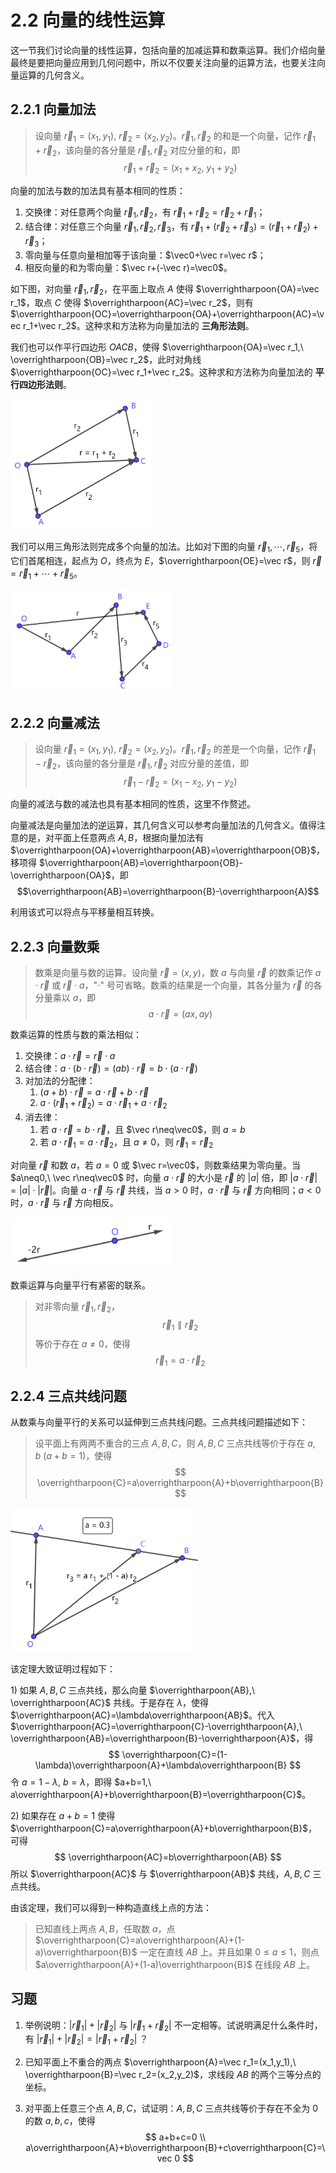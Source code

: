 # 2.2 向量的线性运算

这一节我们讨论向量的线性运算，包括向量的加减运算和数乘运算。我们介绍向量最终是要把向量应用到几何问题中，所以不仅要关注向量的运算方法，也要关注向量运算的几何含义。

## 2.2.1 向量加法

> 设向量 $\vec r_1=(x_1,y_1),\ \vec r_2=(x_2,y_2)$。$\vec r_1,\vec r_2$ 的和是一个向量，记作 $\vec r_1+\vec r_2$，该向量的各分量是 $\vec r_1,\vec r_2$ 对应分量的和，即
> $$
\vec r_1 + \vec r_2 = (x_1+x_2,\ y_1+y_2)
> $$

向量的加法与数的加法具有基本相同的性质：
1. 交换律：对任意两个向量 $\vec r_1,\vec r_2$，有 $\vec r_1+\vec r_2 = \vec r_2+\vec r_1$；
2. 结合律：对任意三个向量 $\vec r_1,\vec r_2,\vec r_3$，有 $\vec r_1+(\vec r_2+\vec r_3) = (\vec r_1+\vec r_2)+\vec r_3$；
3. 零向量与任意向量相加等于该向量：$\vec0+\vec r=\vec r$；
4. 相反向量的和为零向量：$\vec r+(-\vec r)=\vec0$。

如下图，对向量 $\vec r_1,\vec r_2$，在平面上取点 $A$ 使得 $\overrightharpoon{OA}=\vec r_1$，取点 $C$ 使得 $\overrightharpoon{AC}=\vec r_2$，则有 $\overrightharpoon{OC}=\overrightharpoon{OA}+\overrightharpoon{AC}=\vec r_1+\vec r_2$。这种求和方法称为向量加法的 **三角形法则**。

我们也可以作平行四边形 $OACB$，使得 $\overrightharpoon{OA}=\vec r_1,\ \overrightharpoon{OB}=\vec r_2$，此时对角线 $\overrightharpoon{OC}=\vec r_1+\vec r_2$。这种求和方法称为向量加法的 **平行四边形法则**。

<img src="assert/image-1.png" width="230px" />

我们可以用三角形法则完成多个向量的加法。比如对下图的向量 $\vec r_1,\cdots,\vec r_5$，将它们首尾相连，起点为 $O$，终点为 $E$，$\overrightharpoon{OE}=\vec r$，则 $\vec r=\vec r_1+\cdots+\vec r_5$。

<img src="assert/image-2.png" width="260px" />

## 2.2.2 向量减法

> 设向量 $\vec r_1=(x_1,y_1),\ \vec r_2=(x_2,y_2)$。$\vec r_1,\vec r_2$ 的差是一个向量，记作 $\vec r_1-\vec r_2$，该向量的各分量是 $\vec r_1,\vec r_2$ 对应分量的差值，即
> $$
\vec r_1 - \vec r_2 = (x_1-x_2,\ y_1-y_2)
> $$

向量的减法与数的减法也具有基本相同的性质，这里不作赘述。

向量减法是向量加法的逆运算，其几何含义可以参考向量加法的几何含义。值得注意的是，对平面上任意两点 $A,B$，根据向量加法有 $\overrightharpoon{OA}+\overrightharpoon{AB}=\overrightharpoon{OB}$，移项得 $\overrightharpoon{AB}=\overrightharpoon{OB}-\overrightharpoon{OA}$，即
$$\overrightharpoon{AB}=\overrightharpoon{B}-\overrightharpoon{A}$$

利用该式可以将点与平移量相互转换。

## 2.2.3 向量数乘

> 数乘是向量与数的运算。设向量 $\vec r=(x,y)$，数 $a$ 与向量 $\vec r$ 的数乘记作 $a\cdot\vec r$ 或 $\vec r \cdot a$，"$\cdot$" 号可省略。数乘的结果是一个向量，其各分量为 $\vec r$ 的各分量乘以 $a$，即
> $$
a\cdot\vec r = (ax,ay)
> $$

数乘运算的性质与数的乘法相似：
1. 交换律：$a\cdot\vec r=\vec r\cdot a$
2. 结合律：$a\cdot(b\cdot\vec r)=(ab)\cdot\vec r=b\cdot(a\cdot\vec r)$
3. 对加法的分配律：
   1. $(a+b)\cdot\vec r=a\cdot\vec r+b\cdot\vec r$
   2. $a\cdot(\vec r_1+\vec r_2)=a\cdot\vec r_1+a\cdot\vec r_2$
4. 消去律：
   1. 若 $a\cdot\vec r=b\cdot\vec r$，且 $\vec r\neq\vec0$，则 $a=b$
   2. 若 $a\cdot\vec r_1=a\cdot\vec r_2$，且 $a\neq0$，则 $\vec r_1=\vec r_2$

对向量 $\vec r$ 和数 $a$，若 $a=0$ 或 $\vec r=\vec0$，则数乘结果为零向量。当 $a\neq0,\ \vec r\neq\vec0$ 时，向量 $a\cdot\vec r$ 的大小是 $\vec r$ 的 $|a|$ 倍，即 $|a\cdot\vec r|=|a|\cdot|\vec r|$。向量 $a\cdot\vec r$ 与 $\vec r$ 共线，当 $a>0$ 时，$a\cdot\vec r$ 与 $\vec r$ 方向相同；$a<0$ 时，$a\cdot\vec r$ 与 $\vec r$ 方向相反。

<img src="assert/image-3.png" width="260px" />

数乘运算与向量平行有紧密的联系。
> 对非零向量 $\vec r_1,\vec r_2$，
> $$ \vec r_1 \parallel \vec r_2 $$
> 等价于存在 $a\neq0$，使得
> $$ \vec r_1 = a\cdot \vec r_2 $$

## 2.2.4 三点共线问题

从数乘与向量平行的关系可以延伸到三点共线问题。三点共线问题描述如下：

> 设平面上有两两不重合的三点 $A,B,C$，则 $A,B,C$ 三点共线等价于存在 $a,b\ (a+b=1)$，使得
> $$ \overrightharpoon{C}=a\overrightharpoon{A}+b\overrightharpoon{B} $$

<img src="assert/image-4.png" width="300px" />

该定理大致证明过程如下：

$1)$ 如果 $A,B,C$ 三点共线，那么向量 $\overrightharpoon{AB},\ \overrightharpoon{AC}$ 共线。于是存在 $\lambda$，使得 $\overrightharpoon{AC}=\lambda\overrightharpoon{AB}$。代入 $\overrightharpoon{AC}=\overrightharpoon{C}-\overrightharpoon{A},\ \overrightharpoon{AB}=\overrightharpoon{B}-\overrightharpoon{A}$，得
$$ \overrightharpoon{C}=(1-\lambda)\overrightharpoon{A}+\lambda\overrightharpoon{B} $$
令 $a=1-\lambda,\ b=\lambda$，即得 $a+b=1,\ a\overrightharpoon{A}+b\overrightharpoon{B}=\overrightharpoon{C}$。

$2)$ 如果存在 $a+b=1$ 使得 $\overrightharpoon{C}=a\overrightharpoon{A}+b\overrightharpoon{B}$，可得 
$$ \overrightharpoon{AC}=b\overrightharpoon{AB} $$
所以 $\overrightharpoon{AC}$ 与 $\overrightharpoon{AB}$ 共线，$A,B,C$ 三点共线。

由该定理，我们可以得到一种构造直线上点的方法：

> 已知直线上两点 $A,B$，任取数 $a$，点 $\overrightharpoon{C}=a\overrightharpoon{A}+(1-a)\overrightharpoon{B}$ 一定在直线 $AB$ 上。并且如果 $0\le a\le 1$，则点 $a\overrightharpoon{A}+(1-a)\overrightharpoon{B}$ 在线段 $AB$ 上。

## 习题

1. 举例说明：$|\vec r_1|+|\vec r_2|$ 与 $|\vec r_1+\vec r_2|$ 不一定相等。试说明满足什么条件时，有 $|\vec r_1|+|\vec r_2|=|\vec r_1+\vec r_2|$ ？

2. 已知平面上不重合的两点 $\overrightharpoon{A}=\vec r_1=(x_1,y_1),\ \overrightharpoon{B}=\vec r_2=(x_2,y_2)$，求线段 $AB$ 的两个三等分点的坐标。

3. 对平面上任意三个点 $A,B,C$，试证明：$A,B,C$ 三点共线等价于存在不全为 $0$ 的数 $a,b,c$，使得
$$
a+b+c=0 \\
a\overrightharpoon{A}+b\overrightharpoon{B}+c\overrightharpoon{C}=\vec 0
$$